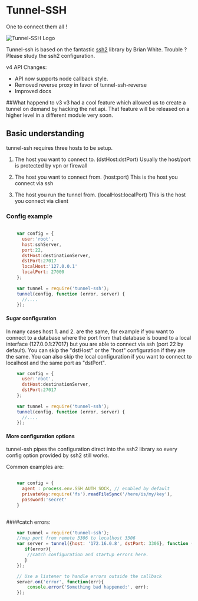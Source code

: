 Tunnel-SSH
==========

One to connect them all !

![Tunnel-SSH Logo](http://i.imgur.com/I5PRnDD.jpg)

Tunnel-ssh is based on the fantastic [ssh2](https://github.com/mscdex/ssh2) library by Brian White.
Trouble ? Please study the ssh2 configuration.

v4
API Changes:
* API now supports node callback style.   
* Removed reverse proxy in favor of tunnel-ssh-reverse
* Improved docs

##What happend to v3
v3 had a cool feature which allowed us to create a tunnel on demand by hacking the net api.
That feature will be released on a higher level in a different module very soon. 

## Basic understanding
tunnel-ssh requires three hosts to be setup. 

1. The host you want to connect to. (dstHost:dstPort)
Usually the host/port is protected by vpn or firewall

2. The host you want to connect from. (host:port)
This is the host you connect via ssh

3. The host you run the tunnel from. (localHost:localPort)
This is the host you connect via client

### Config example

```js

    var config = {
      user:'root',
      host:sshServer,
      port:22,
      dstHost:destinationServer,
      dstPort:27017
      localHost:'127.0.0.1'
      localPort: 27000
    };
    
    var tunnel = require('tunnel-ssh');
    tunnel(config, function (error, server) {
      //....
    });
```
#### Sugar configuration

In many cases host 1. and 2. are the same, for example if you want to connect to a database
where the port from that database is bound to a local interface (127.0.0.1:27017)
but you are able to connect via ssh (port 22 by default).
You can skip the "dstHost" or the "host" configuration if they are the same.
You can also skip the local configuration if you want to connect to localhost and 
the same port as "dstPort".

```js
    var config = {
      user:'root',
      dstHost:destinationServer,
      dstPort:27017
    };
    
    var tunnel = require('tunnel-ssh');
    tunnel(config, function (error, server) {
      //....
    });
```

#### More configuration options
tunnel-ssh pipes the configuration direct into the ssh2 library so every config option
provided by ssh2 still works. 

Common examples are:
```js
    
    var config = {
      agent : process.env.SSH_AUTH_SOCK, // enabled by default
      privateKey:require('fs').readFileSync('/here/is/my/key'),
      password:'secret'
    }
    
```
    
####catch errors:
```js
    var tunnel = require('tunnel-ssh');
    //map port from remote 3306 to localhost 3306
    var server = tunnel({host: '172.16.0.8', dstPort: 3306}, function (error, server) {
       if(error){
        //catch configuration and startup errors here.
       }
    });

    // Use a listener to handle errors outside the callback
    server.on('error', function(err){
        console.error('Something bad happened:', err);
    });
```
